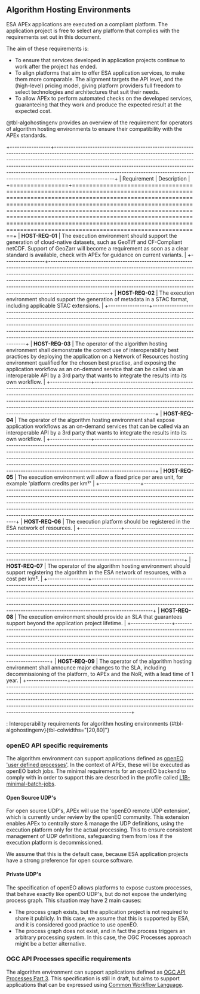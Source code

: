 ## Algorithm Hosting Environments

ESA APEx applications are executed on a compliant platform. The application project is free to select any platform that complies 
with the requirements set out in this document.

The aim of these requirements is:

- To ensure that services developed in application projects continue to work after the project has ended. 
- To align platforms that aim to offer ESA application services, to make them more comparable.
The alignment targets the API level, and the (high-level) pricing model, giving platform providers full freedom to select 
technologies and architectures that suit their needs. 
- To allow APEx to perform automated checks on the developed services, guaranteeing that they work and produce the expected result at the expected cost.



@tbl-algohostingenv provides an overview of the requirement for operators of algorithm hosting environments to ensure their compatibility with the APEx standards. 

+-----------------+-------------------------------------------------------------------------------------------------------------------------------------------------------------------------------------------------------------------------------------------------------------------------------------------------------------------------------------------------------------------------------------------------------------------------------+
| Requirement     | Description                                                                                                                                                                                                                                                                                                                                                                                                                   |
+=================+===============================================================================================================================================================================================================================================================================================================================================================================================================================+
| **HOST-REQ-01** | The execution environment should support the generation of cloud-native datasets, such as GeoTiff and CF-Compliant netCDF. Support of GeoZarr will become a requirement as soon as a clear standard is available, check with APEx for guidance on current variants.                                                                                                                                                           |
+-----------------+-------------------------------------------------------------------------------------------------------------------------------------------------------------------------------------------------------------------------------------------------------------------------------------------------------------------------------------------------------------------------------------------------------------------------------+
| **HOST-REQ-02** | The execution environment should support the generation of metadata in a STAC format, including applicable STAC extensions.                                                                                                                                                                                                                                                                                                   |
+-----------------+-------------------------------------------------------------------------------------------------------------------------------------------------------------------------------------------------------------------------------------------------------------------------------------------------------------------------------------------------------------------------------------------------------------------------------+
| **HOST-REQ-03** | The operator of the algorithm hosting environment shall demonstrate the correct use of interoperability best practices by deploying the application on a Network of Resources hosting environment qualified for the chosen best practise, and exposing the application workflow as an on-demand service that can be called via an interoperable API by a 3rd party that wants to integrate the results into its own workflow. |
+-----------------+-------------------------------------------------------------------------------------------------------------------------------------------------------------------------------------------------------------------------------------------------------------------------------------------------------------------------------------------------------------------------------------------------------------------------------+
| **HOST-REQ-04** | The operator of the algorithm hosting environment shall expose application workflows as an on-demand services that can be called via an interoperable API by a 3rd party that wants to integrate the results into its own workflow.                                                                                                                                                                                           |
+-----------------+-------------------------------------------------------------------------------------------------------------------------------------------------------------------------------------------------------------------------------------------------------------------------------------------------------------------------------------------------------------------------------------------------------------------------------+
| **HOST-REQ-05** | The execution environment will allow a fixed price per area unit, for example 'platform credits per km²'                                                                                                                                                                                                                                                                                                                      |
+-----------------+-------------------------------------------------------------------------------------------------------------------------------------------------------------------------------------------------------------------------------------------------------------------------------------------------------------------------------------------------------------------------------------------------------------------------------+
| **HOST-REQ-06** | The execution platform should be registered in the ESA network of resources.                                                                                                                                                                                                                                                                                                                                                  |
+-----------------+-------------------------------------------------------------------------------------------------------------------------------------------------------------------------------------------------------------------------------------------------------------------------------------------------------------------------------------------------------------------------------------------------------------------------------+
| **HOST-REQ-07** | The operator of the algorithm hosting environment should support registering the algorithm in the ESA network of resources, with a cost per km².                                                                                                                                                                                                                                                                              |
+-----------------+-------------------------------------------------------------------------------------------------------------------------------------------------------------------------------------------------------------------------------------------------------------------------------------------------------------------------------------------------------------------------------------------------------------------------------+
| **HOST-REQ-08** | The execution environment should provide an SLA that guarantees support beyond the application project lifetime.                                                                                                                                                                                                                                                                              |
+-----------------+-------------------------------------------------------------------------------------------------------------------------------------------------------------------------------------------------------------------------------------------------------------------------------------------------------------------------------------------------------------------------------------------------------------------------------+
| **HOST-REQ-09** | The operator of the algorithm hosting environment shall announce major changes to the SLA, including decommissioning of the platform, to APEx and the NoR, with a lead time of 1 year.                                                                                                                                                                                                                                        |
+-----------------+-------------------------------------------------------------------------------------------------------------------------------------------------------------------------------------------------------------------------------------------------------------------------------------------------------------------------------------------------------------------------------------------------------------------------------+

: Interoperability requirements for algorithm hosting environments {#tbl-algohostingenv}{tbl-colwidths="[20,80]"}


### openEO API specific requirements

The algorithm environment can support applications defined as [openEO 'user defined processes'](https://api.openeo.org/#tag/User-Defined-Processes). 
In the context of APEx, these will be executed as openEO batch jobs. The minimal requirements for an openEO backend
to comply with in order to support this are described in the profile called [L1B-minimal-batch-jobs]( https://openeo.org/documentation/1.0/developers/profiles/api.html#l1b-minimal-batch-jobs ).

#### Open Source UDP's

For open source UDP's, APEx will use the 'openEO remote UDP extension', which is currently under review by the openEO community. This extension
enables APEx to centrally store & manage the UDP definitions, using the execution platform only for the actual processing.
This to ensure consistent management of UDP definitions, safeguarding them from loss if the execution platform is decommissioned.

We assume that this is the default case, because ESA application projects have a strong preference for open source software.

#### Private UDP's

The specification of openEO allows platforms to expose custom processes, that behave exactly like openEO UDP's, but do not
expose the underlying process graph. This situation may have 2 main causes:

- The process graph exists, but the application project is not required to share it publicly. In this case, we assume that 
  this is supported by ESA, and it is considered good practice to use openEO.
- The process graph does not exist, and in fact the process triggers an arbitrary processing system. In this case, the
  OGC Processes approach might be a better alternative.


### OGC API Processes specific requirements

The algorithm environment can support applications defined as [OGC API Processes Part 3](https://docs.ogc.org/DRAFTS/21-009.html).
This specification is still in draft, but aims to support applications that can be expressed using [Common Workflow Language](https://www.commonwl.org/).
